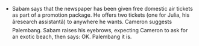 - Sabam says that the newspaper has been given free domestic air tickets as part of a promotion package. He offers two tickets (one for Julia, his âresearch assistantâ) to anywhere he wants. Cameron suggests Palembang. Sabam raises his eyebrows, expecting Cameron to ask for an exotic beach, then says: OK. Palembang it is.  